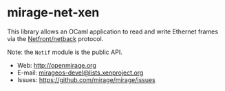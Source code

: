 mirage-net-xen
==============

This library allows an OCaml application to read and
write Ethernet frames via the [Netfront/netback][xen-net] protocol.

Note: the `Netif` module is the public API.

* Web: <http://openmirage.org>
* E-mail: <mirageos-devel@lists.xenproject.org>
* Issues: <https://github.com/mirage/mirage/issues>

[xen-net]: http://xenbits.xen.org/gitweb/?p=xen.git;a=blob;f=xen/include/public/io/netif.h
